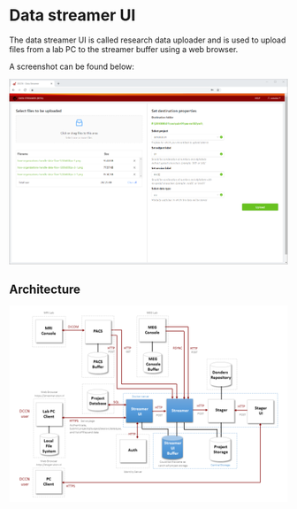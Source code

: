 # Data streamer UI

The data streamer UI is called research data uploader and is used to upload files from a lab PC to the streamer buffer using a web browser.

A screenshot can be found below:

![Screenshot](./docs/screenshot-data-streamer-ui.png "Screenshot")

## Architecture

![Architecture](./docs/architecture.png "Architecture")
